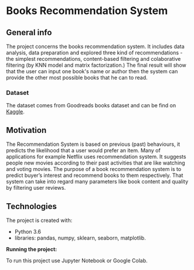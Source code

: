 
# Books Recommendation System

## General info
The project concerns the books recommendation system. It includes data analysis, data preparation and explored three kind of recommendations - the simplest recommendations, content-based filtering and colaborative filtering (by KNN model and matrix factorization.) The final result will show that the user can input one book's name or author then the system can provide the other most possible books that he can to read.

### Dataset

The dataset comes from Goodreads books dataset and can be find on [Kaggle](https://www.kaggle.com/jealousleopard/goodreadsbooks).

## Motivation
The Recommendation System is based on previous (past) behaviours, it predicts the likelihood that a user would prefer an item.  Many of applications for example Netflix uses recommendation system. It suggests people new movies according to their past activities that are like watching and voting movies. The purpose of a book recommendation system is to predict buyer’s interest and recommend books to them respectively. That system can take into regard many parameters like book content and quality by filtering user reviews. 

## Technologies

The project is created with:
- Python 3.6
- libraries: pandas, numpy, sklearn, seaborn, matplotlib.

**Running the project:**

To run this project use Jupyter Notebook or Google Colab.
